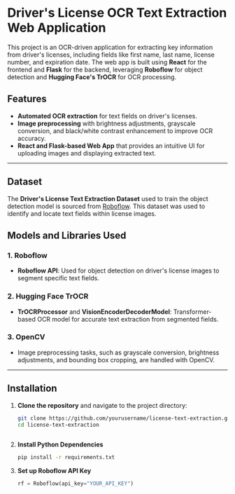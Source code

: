 # Driver's License OCR Text Extraction Web Application

This project is an OCR-driven application for extracting key information from driver's licenses, including fields like first name, last name, license number, and expiration date. The web app is built using **React** for the frontend and **Flask** for the backend, leveraging **Roboflow** for object detection and **Hugging Face's TrOCR** for OCR processing.

## Features

- **Automated OCR extraction** for text fields on driver's licenses.
- **Image preprocessing** with brightness adjustments, grayscale conversion, and black/white contrast enhancement to improve OCR accuracy.
- **React and Flask-based Web App** that provides an intuitive UI for uploading images and displaying extracted text.

---

## Dataset

The **Driver's License Text Extraction Dataset** used to train the object detection model is sourced from [Roboflow](https://roboflow.com/). This dataset was used to identify and locate text fields within license images.

## Models and Libraries Used

### 1. **Roboflow**
   - **Roboflow API**: Used for object detection on driver's license images to segment specific text fields.

### 2. **Hugging Face TrOCR**
   - **TrOCRProcessor** and **VisionEncoderDecoderModel**: Transformer-based OCR model for accurate text extraction from segmented fields.

### 3. **OpenCV**
   - Image preprocessing tasks, such as grayscale conversion, brightness adjustments, and bounding box cropping, are handled with OpenCV.

---

## Installation

1. **Clone the repository** and navigate to the project directory:
   ```bash
   git clone https://github.com/yourusername/license-text-extraction.git
   cd license-text-extraction
  
2. **Install Python Dependencies**
    ```bash
    pip install -r requirements.txt
    ```

3. **Set up Roboflow API Key**
    ```python
    rf = Roboflow(api_key="YOUR_API_KEY")
    ```
